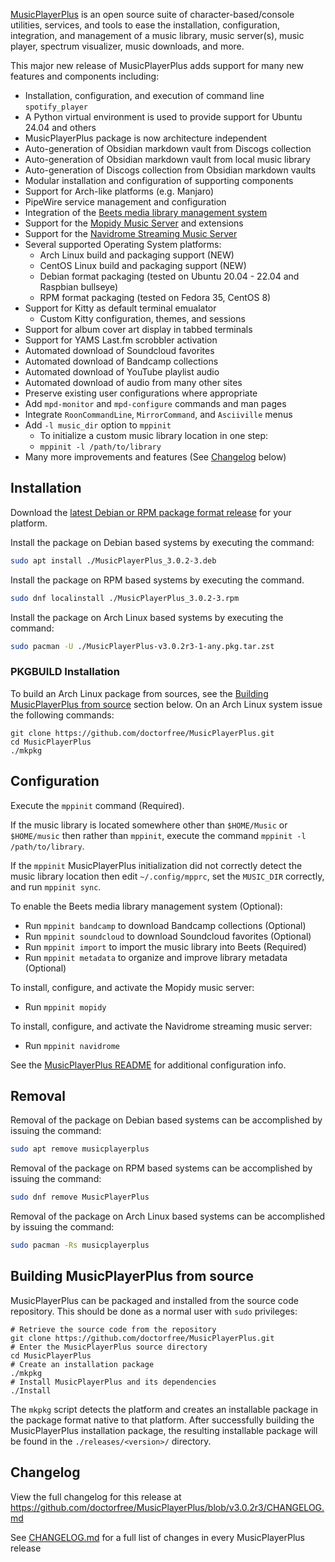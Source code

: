 [MusicPlayerPlus](https://github.com/doctorfree/MusicPlayerPlus#readme) is an open source suite of character-based/console utilities, services, and tools to ease the installation, configuration, integration, and management of a music library, music server(s), music player, spectrum visualizer, music downloads, and more.

This major new release of MusicPlayerPlus adds support for many new features and components including:

* Installation, configuration, and execution of command line `spotify_player`
* A Python virtual environment is used to provide support for Ubuntu 24.04 and others
* MusicPlayerPlus package is now architecture independent
* Auto-generation of Obsidian markdown vault from Discogs collection
* Auto-generation of Obsidian markdown vault from local music library
* Auto-generation of Discogs collection from Obsidian markdown vaults
* Modular installation and configuration of supporting components
* Support for Arch-like platforms (e.g. Manjaro)
* PipeWire service management and configuration
* Integration of the [Beets media library management system](https://beets.io/)
* Support for the [Mopidy Music Server](https://mopidy.com/) and extensions
* Support for the [Navidrome Streaming Music Server](https://www.navidrome.org/)
* Several supported Operating System platforms:
    * Arch Linux build and packaging support (NEW)
    * CentOS Linux build and packaging support (NEW)
    * Debian format packaging (tested on Ubuntu 20.04 - 22.04 and Raspbian bullseye)
    * RPM format packaging (tested on Fedora 35, CentOS 8)
* Support for Kitty as default terminal emualator
    * Custom Kitty configuration, themes, and sessions
* Support for album cover art display in tabbed terminals
* Support for YAMS Last.fm scrobbler activation
* Automated download of Soundcloud favorites
* Automated download of Bandcamp collections
* Automated download of YouTube playlist audio
* Automated download of audio from many other sites
* Preserve existing user configurations where appropriate
* Add `mpd-monitor` and `mpd-configure` commands and man pages
* Integrate `RoonCommandLine`, `MirrorCommand`, and `Asciiville` menus
* Add `-l music_dir` option to `mppinit`
    * To initialize a custom music library location in one step:
    * `mppinit -l /path/to/library`
* Many more improvements and features (See [Changelog](#changelog) below)

## Installation

Download the [latest Debian or RPM package format release](https://github.com/doctorfree/MusicPlayerPlus/releases) for your platform.

Install the package on Debian based systems by executing the command:

```bash
sudo apt install ./MusicPlayerPlus_3.0.2-3.deb
```

Install the package on RPM based systems by executing the command.

```bash
sudo dnf localinstall ./MusicPlayerPlus_3.0.2-3.rpm
```

Install the package on Arch Linux based systems by executing the command:

```bash
sudo pacman -U ./MusicPlayerPlus-v3.0.2r3-1-any.pkg.tar.zst
```

### PKGBUILD Installation

To build an Arch Linux package from sources, see the
[Building MusicPlayerPlus from source](#building-musicplayerplus-from-source)
section below. On an Arch Linux system issue the following commands:

```
git clone https://github.com/doctorfree/MusicPlayerPlus.git
cd MusicPlayerPlus
./mkpkg
```

## Configuration

Execute the `mppinit` command (Required).

If the music library is located somewhere other than `$HOME/Music` or `$HOME/music` then rather than `mppinit`, execute the command `mppinit -l /path/to/library`.

If the `mppinit` MusicPlayerPlus initialization did not correctly detect the music library location then edit `~/.config/mpprc`, set the `MUSIC_DIR` correctly, and run `mppinit sync`.

To enable the Beets media library management system (Optional):

* Run `mppinit bandcamp` to download Bandcamp collections (Optional)
* Run `mppinit soundcloud` to download Soundcloud favorites (Optional)
* Run `mppinit import` to import the music library into Beets (Required)
* Run `mppinit metadata` to organize and improve library metadata (Optional)

To install, configure, and activate the Mopidy music server:

* Run `mppinit mopidy`

To install, configure, and activate the Navidrome streaming music server:

* Run `mppinit navidrome`

See the [MusicPlayerPlus README](https://github.com/doctorfree/MusicPlayerPlus#readme) for additional configuration info.

## Removal

Removal of the package on Debian based systems can be accomplished by issuing the command:

```bash
sudo apt remove musicplayerplus
```

Removal of the package on RPM based systems can be accomplished by issuing the command:

```bash
sudo dnf remove MusicPlayerPlus
```

Removal of the package on Arch Linux based systems can be accomplished by issuing the command:

```bash
sudo pacman -Rs musicplayerplus
```

## Building MusicPlayerPlus from source

MusicPlayerPlus can be packaged and installed from the source code repository. This should be done as a normal user with `sudo` privileges:

```
# Retrieve the source code from the repository
git clone https://github.com/doctorfree/MusicPlayerPlus.git
# Enter the MusicPlayerPlus source directory
cd MusicPlayerPlus
# Create an installation package
./mkpkg
# Install MusicPlayerPlus and its dependencies
./Install
```

The `mkpkg` script detects the platform and creates an installable package in the package format native to that platform. After successfully building the MusicPlayerPlus installation package, the resulting installable package will be found in the `./releases/<version>/` directory.

## Changelog

View the full changelog for this release at https://github.com/doctorfree/MusicPlayerPlus/blob/v3.0.2r3/CHANGELOG.md

See [CHANGELOG.md](https://github.com/doctorfree/MusicPlayerPlus/blob/master/CHANGELOG.md) for a full list of changes in every MusicPlayerPlus release
